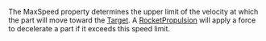 The MaxSpeed property determines the upper limit of the velocity at which the part will move toward the [Target](https://developer.roblox.com/en-us/api-reference/property/RocketPropulsion/Target). A [RocketPropulsion](https://developer.roblox.com/en-us/api-reference/class/RocketPropulsion) will apply a force to decelerate a part if it exceeds this speed limit.
